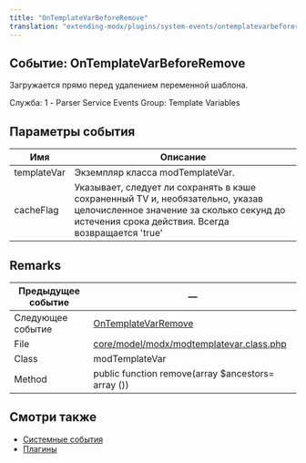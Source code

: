 ```yaml
---
title: "OnTemplateVarBeforeRemove"
translation: "extending-modx/plugins/system-events/ontemplatevarbeforeremove"
---
```


## Событие: OnTemplateVarBeforeRemove

Загружается прямо перед удалением переменной шаблона.

Служба: 1 - Parser Service Events
Group: Template Variables

## Параметры события

| Имя         | Описание                                                                                                                                                                        |
| ----------- | ------------------------------------------------------------------------------------------------------------------------------------------------------------------------------- |
| templateVar | Экземпляр класса modTemplateVar.                                                                                                                                                |
| cacheFlag   | Указывает, следует ли сохранять в кэше сохраненный TV и, необязательно, указав целочисленное значение за сколько секунд до истечения срока действия. Всегда возвращается 'true' |

## Remarks

| Предыдущее событие | —                                                                                                                                     |
| ------------------ | -------------------------------------------------------------------------------------------------------------------------------------- |
| Следующее событие  | [OnTemplateVarRemove](extending-modx/plugins/system-events/ontemplatevarremove "OnTemplateVarRemove")                                  |
| File               | [core/model/modx/modtemplatevar.class.php](https://github.com/modxcms/revolution/blob/master/core/model/modx/modtemplatevar.class.php) |
| Class              | modTemplateVar                                                                                                                         |
| Method             | public function remove(array $ancestors= array ())                                                                                     |

## Смотри также

- [Системные события](extending-modx/plugins/system-events "Системные события")
- [Плагины](extending-modx/plugins "Плагины")
